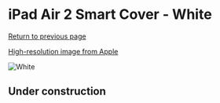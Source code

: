 # iPad Air 2 Smart Cover - White

[Return to previous page](/ipad_air)

[High-resolution image from Apple](https://store.storeimages.cdn-apple.com/8756/as-images.apple.com/is/MGTN2?wid=4500&hei=4500&fmt=png)

<div style="width: 512px"><img src="/almost_uncompressed/MGTN2.webp" alt="White"></div>

## Under construction
